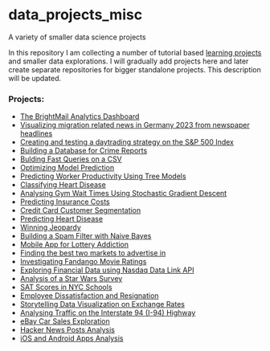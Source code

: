 # data_projects_misc
A variety of smaller data science projects

In this repository I am collecting a number of tutorial based [learning projects](https://www.dataquest.io/) and smaller data explorations. I will gradually add projects here and later create separate repositories for bigger standalone projects. This description will be updated.

### Projects:
- [The BrightMail Analytics Dashboard](https://github.com/timmueller0/data_projects_misc/tree/main/projects/bright_mail_analytics_dashboard)
- [Visualizing migration related news in Germany 2023 from newspaper headlines](https://github.com/timmueller0/data_projects_misc/blob/main/projects/Migration_media_trends/README.md)
- [Creating and testing a daytrading strategy on the S&P 500 Index](https://github.com/timmueller0/data_projects_misc/blob/main/projects/stock_market_trading/README.md)
- [Building a Database for Crime Reports]()
- [Bulding Fast Queries on a CSV](https://github.com/timmueller0/data_projects_misc/blob/main/projects/guided_project_23_building_fast_queries_on_a_csv/README.md)
- [Optimizing Model Prediction](https://github.com/timmueller0/data_projects_misc/blob/main/projects/guided_project_21_optimizing_model_prediction/README.md)
- [Predicting Worker Productivity Using Tree Models](https://github.com/timmueller0/data_projects_misc/blob/main/projects/guided_project_20_predicting_worker_productivity_using_tree_models/README.md)
- [Classifying Heart Disease](https://github.com/timmueller0/data_projects_misc/blob/main/projects/guided_project_19_classifying_heart_disease/README.md)
- [Analysing Gym Wait Times Using Stochastic Gradient Descent](https://github.com/timmueller0/data_projects_misc/blob/main/projects/guided_project_18_analysing_gym_wait_times_using_stochastic_gradient_descent/README.md)
- [Predicting Insurance Costs](https://github.com/timmueller0/data_projects_misc/blob/main/projects/guided_project_17_predicting_insurance_costs/README.md)
- [Credit Card Customer Segmentation](https://github.com/timmueller0/data_projects_misc/blob/main/projects/guided_project_16_credit_card_customer_segmentation/README.md)
- [Predicting Heart Disease](https://github.com/timmueller0/data_projects_misc/blob/main/projects/guided_project_15_predicting_heart_disease/README.md)
- [Winning Jeopardy](https://github.com/timmueller0/data_projects_misc/blob/main/projects/guided_project14_winning_jeopardy/README.md)
- [Building a Spam Filter with Naive Bayes](https://github.com/timmueller0/data_projects_misc/blob/main/projects/guided_project13_building_a_spam_filter_with_naive_bayes/README.md)
- [Mobile App for Lottery Addiction](https://github.com/timmueller0/data_projects_misc/blob/main/projects/guided_project12_mobile_app_for_lottery_addiction/README.md)
- [Finding the best two markets to advertise in](https://github.com/timmueller0/data_projects_misc/blob/main/projects/guided_project11_find_the_best_markets/README.md)
- [Investigating Fandango Movie Ratings](https://github.com/timmueller0/data_projects_misc/blob/main/projects/guided_project10_fandango_movie_ratings/README.md)
- [Exploring Financial Data using Nasdaq Data Link API](https://github.com/timmueller0/data_projects_misc/blob/main/projects/guided_project9_nasdaq_api_analysis/README.md)
- [Analysis of a Star Wars Survey](https://github.com/timmueller0/data_projects_misc/blob/main/projects/guided_project8_star_wars_survey/README.md)
- [SAT Scores in NYC Schools](https://github.com/timmueller0/data_projects_misc/blob/main/projects/guided_project7_nyc_schools/README.md)
- [Employee Dissatisfaction and Resignation](https://github.com/timmueller0/data_projects_misc/blob/main/projects/guided_project6_employee_dissatisfaction/README.md)
- [Storytelling Data Visualization on Exchange Rates](https://github.com/timmueller0/data_projects_misc/blob/main/projects/guided_project5_exchange_rates_and_qe/README.md)
- [Analysing Traffic on the Interstate 94 (I-94) Highway](https://github.com/timmueller0/data_projects_misc/blob/main/projects/guided_project4_i-94_traffic_volume/README.md)
- [eBay Car Sales Exploration](https://github.com/timmueller0/data_projects_misc/blob/main/projects/guided_project3_ebay_car_sales/README.md)
- [Hacker News Posts Analysis](projects/guided_project2_hacker_news_posts/README.md)
- [iOS and Android Apps Analysis](projects/guided_project1_ios_android_apps/README.md)
